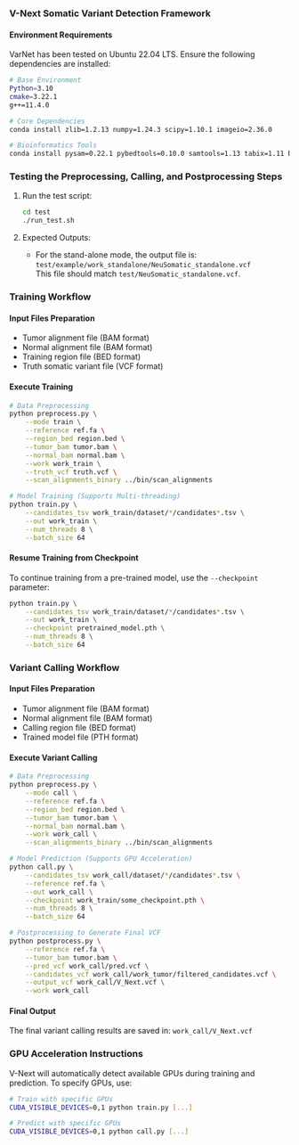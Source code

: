 ### V-Next Somatic Variant Detection Framework

#### Environment Requirements
VarNet has been tested on Ubuntu 22.04 LTS. Ensure the following dependencies are installed:
```bash
# Base Environment
Python=3.10
cmake=3.22.1
g++=11.4.0

# Core Dependencies
conda install zlib=1.2.13 numpy=1.24.3 scipy=1.10.1 imageio=2.36.0

# Bioinformatics Tools
conda install pysam=0.22.1 pybedtools=0.10.0 samtools=1.13 tabix=1.11 bedtools=2.30.0 biopython=1.78 -c bioconda
```

### Testing the Preprocessing, Calling, and Postprocessing Steps
1. Run the test script:
   ```bash
   cd test
   ./run_test.sh
   ```

2. Expected Outputs:
   - For the stand-alone mode, the output file is:  
     `test/example/work_standalone/NeuSomatic_standalone.vcf`  
     This file should match `test/NeuSomatic_standalone.vcf`.


### Training Workflow
#### Input Files Preparation
- Tumor alignment file (BAM format)
- Normal alignment file (BAM format)
- Training region file (BED format)
- Truth somatic variant file (VCF format)

#### Execute Training
```bash
# Data Preprocessing
python preprocess.py \
    --mode train \
    --reference ref.fa \
    --region_bed region.bed \
    --tumor_bam tumor.bam \
    --normal_bam normal.bam \
    --work work_train \
    --truth_vcf truth.vcf \
    --scan_alignments_binary ../bin/scan_alignments

# Model Training (Supports Multi-threading)
python train.py \
    --candidates_tsv work_train/dataset/*/candidates*.tsv \
    --out work_train \
    --num_threads 8 \
    --batch_size 64
```

#### Resume Training from Checkpoint
To continue training from a pre-trained model, use the `--checkpoint` parameter:
```bash
python train.py \
    --candidates_tsv work_train/dataset/*/candidates*.tsv \
    --out work_train \
    --checkpoint pretrained_model.pth \
    --num_threads 8 \
    --batch_size 64
```


### Variant Calling Workflow
#### Input Files Preparation
- Tumor alignment file (BAM format)
- Normal alignment file (BAM format)
- Calling region file (BED format)
- Trained model file (PTH format)

#### Execute Variant Calling
```bash
# Data Preprocessing
python preprocess.py \
    --mode call \
    --reference ref.fa \
    --region_bed region.bed \
    --tumor_bam tumor.bam \
    --normal_bam normal.bam \
    --work work_call \
    --scan_alignments_binary ../bin/scan_alignments

# Model Prediction (Supports GPU Acceleration)
python call.py \
    --candidates_tsv work_call/dataset/*/candidates*.tsv \
    --reference ref.fa \
    --out work_call \
    --checkpoint work_train/some_checkpoint.pth \
    --num_threads 8 \
    --batch_size 64

# Postprocessing to Generate Final VCF
python postprocess.py \
    --reference ref.fa \
    --tumor_bam tumor.bam \
    --pred_vcf work_call/pred.vcf \
    --candidates_vcf work_call/work_tumor/filtered_candidates.vcf \
    --output_vcf work_call/V_Next.vcf \
    --work work_call
```

#### Final Output
The final variant calling results are saved in: `work_call/V_Next.vcf`


### GPU Acceleration Instructions
V-Next will automatically detect available GPUs during training and prediction. To specify GPUs, use:
```bash
# Train with specific GPUs
CUDA_VISIBLE_DEVICES=0,1 python train.py [...]

# Predict with specific GPUs
CUDA_VISIBLE_DEVICES=0,1 python call.py [...]
```

